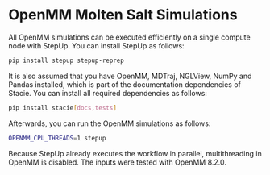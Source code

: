 # OpenMM Molten Salt Simulations

All OpenMM simulations can be executed efficiently on a single compute node with StepUp.
You can install StepUp as follows:

```bash
pip install stepup stepup-reprep
```

It is also assumed that you have OpenMM, MDTraj, NGLView, NumPy and Pandas installed,
which is part of the documentation dependencies of Stacie.
You can install all required dependencies as follows:

```bash
pip install stacie[docs,tests]
```

Afterwards, you can run the OpenMM simulations as follows:

```bash
OPENMM_CPU_THREADS=1 stepup
```

Because StepUp already executes the workflow in parallel, multithreading in OpenMM is disabled.
The inputs were tested with OpenMM 8.2.0.
